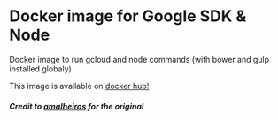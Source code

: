 # Docker image for Google SDK & Node
Docker image to run gcloud and node commands (with bower and gulp installed globaly)

This image is available on [docker hub!](https://hub.docker.com/r/mcrichton/node-gcloud/)

##### Credit to [amalheiros](https://github.com/amalheiros/) for the original
